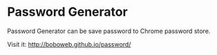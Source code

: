 # Password Generator

Password Generator can be save password to Chrome password store.

Visit it: http://boboweb.github.io/password/
